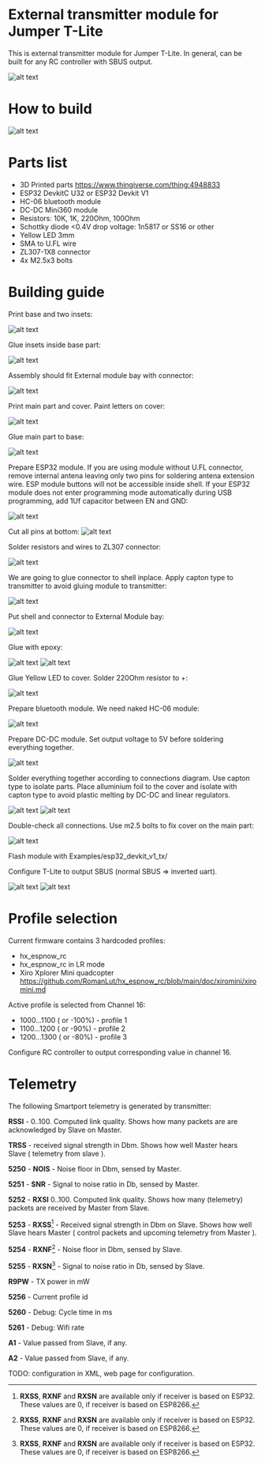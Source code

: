 # External transmitter module for Jumper T-Lite

This is external transmitter module for Jumper T-Lite.
In general, can be built for any RC controller with SBUS output.

![alt text](https://raw.githubusercontent.com/RomanLut/hx_espnow_rc/main/doc/ExternalModule.jpg "Transmitter module")

# How to build

![alt text](https://raw.githubusercontent.com/RomanLut/hx_espnow_rc/main/doc/transmitter_connections.jpg "Transmitter module connections")


# Parts list
- 3D Printed parts https://www.thingiverse.com/thing:4948833
- ESP32 DevkitC U32 or ESP32 Devkit V1 
- HC-06 bluetooth module
- DC-DC Mini360 module
- Resistors: 10K, 1K, 220Ohm, 100Ohm
- Schottky diode <0.4V drop voltage: 1n5817 or SS16 or other
- Yellow LED 3mm
- SMA to U.FL wire
- ZL307-1X8 connector
- 4x M2.5x3 bolts


# Building guide
Print base and two insets:

![alt text](https://raw.githubusercontent.com/RomanLut/hx_espnow_rc/main/doc/build1.jpg "Build step")

Glue insets inside base part:

![alt text](https://raw.githubusercontent.com/RomanLut/hx_espnow_rc/main/doc/build2.jpg "Build step")

Assembly should fit External module bay with connector:

![alt text](https://raw.githubusercontent.com/RomanLut/hx_espnow_rc/main/doc/build3.jpg "Build step")

Print main part and cover. Paint letters on cover:

![alt text](https://raw.githubusercontent.com/RomanLut/hx_espnow_rc/main/doc/build4.jpg "Build step")


Glue main part to base:

![alt text](https://raw.githubusercontent.com/RomanLut/hx_espnow_rc/main/doc/build5.jpg "Build step")

Prepare ESP32 module. If you are using module without U.FL connector, remove internal antena leaving only two pins for soldering antena extension wire.
ESP module buttons will not be accessible inside shell. If your ESP32 module does not enter programming mode automatically during USB programming,
add 1Uf capacitor between EN and GND:

![alt text](https://raw.githubusercontent.com/RomanLut/hx_espnow_rc/main/doc/build6.jpg "Build step")


Cut all pins at bottom:
![alt text](https://raw.githubusercontent.com/RomanLut/hx_espnow_rc/main/doc/build7.jpg "Build step")

Solder resistors and wires to ZL307 connector:

![alt text](https://raw.githubusercontent.com/RomanLut/hx_espnow_rc/main/doc/build8.jpg "Build step")

We are going to glue connector to shell inplace. Apply capton type to transmitter to avoid gluing module to transmitter:

![alt text](https://raw.githubusercontent.com/RomanLut/hx_espnow_rc/main/doc/build9.jpg "Build step")

Put shell and connector to External Module bay:

![alt text](https://raw.githubusercontent.com/RomanLut/hx_espnow_rc/main/doc/build10.jpg "Build step")


Glue with epoxy:

![alt text](https://raw.githubusercontent.com/RomanLut/hx_espnow_rc/main/doc/build11.jpg "Build step")
![alt text](https://raw.githubusercontent.com/RomanLut/hx_espnow_rc/main/doc/build12.jpg "Build step")

Glue Yellow LED to cover. Solder 220Ohm resistor to +:

![alt text](https://raw.githubusercontent.com/RomanLut/hx_espnow_rc/main/doc/build13.jpg "Build step")


Prepare bluetooth module. We need naked HC-06 module:

![alt text](https://raw.githubusercontent.com/RomanLut/hx_espnow_rc/main/doc/build14.jpg "Build step")

Prepare DC-DC module. Set output voltage to 5V before soldering everything together.

![alt text](https://raw.githubusercontent.com/RomanLut/hx_espnow_rc/main/doc/build15.jpg "Build step")

Solder everything together according to connections diagram. Use capton type to isolate parts. 
Place alluminium foil to the cover and isolate with capton type to avoid plastic melting by DC-DC and linear regulators.


![alt text](https://raw.githubusercontent.com/RomanLut/hx_espnow_rc/main/doc/build16.jpg "Build step")
![alt text](https://raw.githubusercontent.com/RomanLut/hx_espnow_rc/main/doc/build17.jpg "Build step")

Double-check all connections. Use m2.5 bolts to fix cover on the main part:
                              
![alt text](https://raw.githubusercontent.com/RomanLut/hx_espnow_rc/main/doc/build18.jpg "Build step")

Flash module with Examples/esp32_devkit_v1_tx/

Configure T-Lite to output SBUS (normal SBUS => inverted uart).

![alt text](https://raw.githubusercontent.com/RomanLut/hx_espnow_rc/main/doc/build19.jpg "Build step")
![alt text](https://raw.githubusercontent.com/RomanLut/hx_espnow_rc/main/doc/ExternalModule.jpg "Build step")

# Profile selection

Current firmware contains 3 hardcoded profiles:

- hx_espnow_rc
- hx_espnow_rc in LR mode
- Xiro Xplorer Mini quadcopter  https://github.com/RomanLut/hx_espnow_rc/blob/main/doc/xiromini/xiromini.md

Active profile is selected from Channel 16:

- 1000...1100 ( or -100%) - profile 1
- 1100...1200 ( or -90%) - profile 2
- 1200...1300 ( or -80%) - profile 3

Configure RC controller to output corresponding value in channel 16.

# Telemetry

The following Smartport telemetry is generated by transmitter:

**RSSI** - 0..100. Computed link quality. Shows how many packets are are acknowledged by Slave on Master. 

**TRSS** - received signal strength in Dbm. Shows how well Master hears Slave ( telemetry from slave ).

**5250** - **NOIS** - Noise floor in Dbm, sensed by Master.

**5251** - **SNR** - Signal to noise ratio in Db, sensed by Master.

**5252** - **RXSI** 0..100. Computed link quality. Shows how many (telemetry) packets are received by Master from Slave.

**5253** - **RXSS**[^note1] - Received signal strength in Dbm on Slave. Shows how well Slave hears Master ( control packets and upcoming telemetry from Master ).

**5254** - **RXNF**[^note1] - Noise floor in Dbm, sensed by Slave.

**5255** - **RXSN**[^note1] -  Signal to noise ratio in Db, sensed by Slave.

**R9PW** - TX power in mW

**5256** - Current profile id

**5260** - Debug: Cycle time in ms

**5261** - Debug: Wifi rate

**A1** - Value passed from Slave, if any.

**A2** - Value passed from Slave, if any.

[^note1]: **RXSS**, **RXNF** and **RXSN** are available only if receiver is based on ESP32. These values are 0, if receiver is based on ESP8266. 


TODO: configuration in XML, web page for configuration.